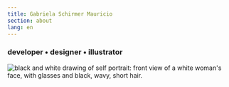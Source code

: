 ```yaml
---
title: Gabriela Schirmer Mauricio
section: about
lang: en
---
```


<div class="gsm-about">
  <h3>
    developer • designer • illustrator
  </h3>
  <div class="gsm-about__img">
    <img src="{{ "/assets/images/thumb.png" | relative_url }}" alt="black and white drawing of self portrait: front view of a white woman's face, with glasses and black, wavy, short hair.">
  </div>
  <div class="gsm-about__description">
    <p>
    </p>
  </div>
</div>